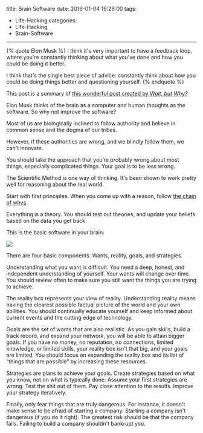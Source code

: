 title: Brain Software
date: 2016-01-04 19:29:00
tags:
  - Life-Hacking
categories:
  - Life-Hacking
  - Brain-Software
---

{% quote Elon Musk %}
I think it's very important to have a feedback loop, where you're constantly thinking about what you've done and how you could be doing it better.

I think that's the single best piece of advice: constantly think about how you could be doing things better and questioning yourself.
{% endquote %}

This post is a summary of [this wonderful post created by _Wait, but Why?_](https://waitbutwhy.com/2015/11/the-cook-and-the-chef-musks-secret-sauce.html)

Elon Musk thinks of the brain as a computer and human thoughts as the software. So why not improve the software?

Most of us are biologically inclined to follow authority and believe in common sense and the dogma of our tribes.

However, if these authorities are wrong, and we blindly follow them, we can't innovate.

You should take the approach that you’re probably wrong about most things, especially complicated things. Your goal is to be less wrong.

The Scientific Method is one way of thinking. It's been shown to work pretty well for reasoning about the real world.

Start with first principles. When you come up with a reason, follow [the chain of whys](https://www.youtube.com/watch?v=8idwyuVJ4ug).

Everything is a theory. You should test out theories, and update your beliefs based on the data you get back.

This is the basic software in your brain:

![](/images/brain-software.jpg)

There are four basic components. Wants, reality, goals, and strategies.

Understanding what you want is difficult. You need a deep, honest, and independent understanding of yourself. Your wants will change over time. You should review often to make sure you still want the things you are trying to achieve.

The reality box represents your view of reality. Understanding reality means having the clearest possible factual picture of the world and your own abilities. You should continually educate yourself and keep informed about current events and the cutting edge of technology.

Goals are the set of wants that are also realistic. As you gain skills, build a track record, and expand your network, you will be able to attain bigger goals. If you have no money, no reputation, no connections, limited knowledge, or limited skills, your reality box isn't that big, and your goals are limited. You should focus on expanding the reality box and its list of “things that are possible” by increasing these resources.

Strategies are plans to achieve your goals. Create strategies based on what you know, not on what is typically done. Assume your first strategies are wrong. Test the shit out of them. Pay close attention to the results. Improve your strategy iteratively.

Finally, only fear things that are truly dangerous. For instance, it doesn't make sense to be afraid of starting a company. Starting a company isn't dangerous (if you do it right). The greatest risk should be that the company fails. Failing to build a company shouldn't bankrupt you.
